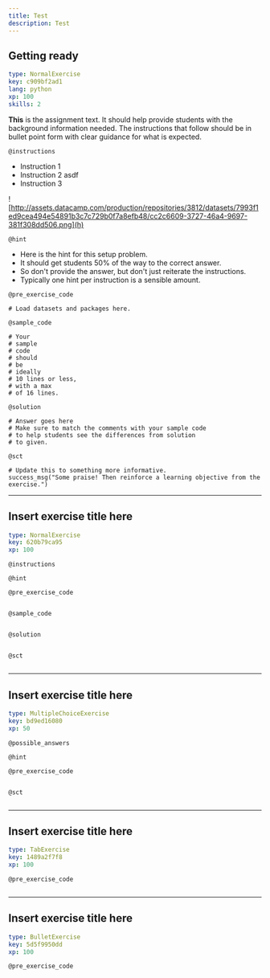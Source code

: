 ```yaml
---
title: Test
description: Test
---
```


## Getting ready

```yaml
type: NormalExercise
key: c909bf2ad1
lang: python
xp: 100
skills: 2
```

**This** is the assignment text. It should help provide students with the background information needed.
The instructions that follow should be in bullet point form with clear guidance for what is expected.

`@instructions`
- Instruction 1
- Instruction 2 asdf
- Instruction 3

![http://assets.datacamp.com/production/repositories/3812/datasets/7993f1ed9cea494e54891b3c7c729b0f7a8efb48/cc2c6609-3727-46a4-9697-381f308dd506.png](h)

`@hint`
- Here is the hint for this setup problem. 
- It should get students 50% of the way to the correct answer.
- So don't provide the answer, but don't just reiterate the instructions.
- Typically one hint per instruction is a sensible amount.

`@pre_exercise_code`
```{python}
# Load datasets and packages here.
```

`@sample_code`
```{python}
# Your
# sample
# code
# should
# be
# ideally
# 10 lines or less,
# with a max
# of 16 lines.
```

`@solution`
```{python}
# Answer goes here
# Make sure to match the comments with your sample code
# to help students see the differences from solution
# to given.
```

`@sct`
```{python}
# Update this to something more informative.
success_msg("Some praise! Then reinforce a learning objective from the exercise.")
```

---

## Insert exercise title here

```yaml
type: NormalExercise
key: 620b79ca95
xp: 100
```



`@instructions`


`@hint`


`@pre_exercise_code`
```{python}

```

`@sample_code`
```{python}

```

`@solution`
```{python}

```

`@sct`
```{python}

```

---

## Insert exercise title here

```yaml
type: MultipleChoiceExercise
key: bd9ed16080
xp: 50
```



`@possible_answers`


`@hint`


`@pre_exercise_code`
```{python}

```

`@sct`
```{python}

```

---

## Insert exercise title here

```yaml
type: TabExercise
key: 1489a2f7f8
xp: 100
```



`@pre_exercise_code`
```{python}

```

---

## Insert exercise title here

```yaml
type: BulletExercise
key: 5d5f9950dd
xp: 100
```



`@pre_exercise_code`
```{python}

```
